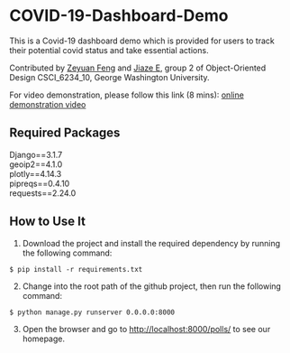 # COVID-19-Dashboard-Demo


This is a Covid-19 dashboard demo which is provided for users to track their potential covid status and take essential actions. 

Contributed by [Zeyuan Feng](https://github.com/AisakaJerry) and [Jiaze E](https://github.com/user833), group 2 of Object-Oriented Design CSCI_6234_10, George Washington University.

For video demonstration, please follow this link (8 mins): [online demonstration video](https://drive.google.com/file/d/1Tuz0P3Q0V4U__5VIpqCihYRlStaFyjz-/view?usp=sharing)
 
## Required Packages
Django==3.1.7  
geoip2==4.1.0  
plotly==4.14.3  
pipreqs==0.4.10  
requests==2.24.0  

## How to Use It
1. Download the project and install the required dependency by running the following command:
```shell
$ pip install -r requirements.txt
```
2. Change into the root path of the github project, then run the following command:  
```shell
$ python manage.py runserver 0.0.0.0:8000
```
3. Open the browser and go to <http://localhost:8000/polls/> to see our homepage.
